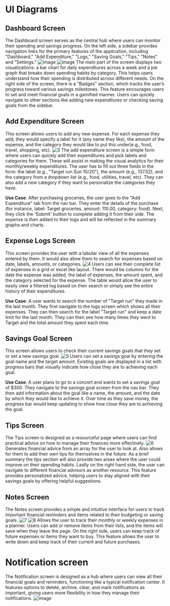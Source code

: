 # UI Diagrams

## Dashboard Screen
The Dashboard screen serves as the central hub where users can monitor their spending and savings progress. On the left side, a sidebar provides navigation links for the primary features of the application, including "Dashboard," "Add Expenditure," "Logs," "Saving Goals," "Tips," "Notes" and "Settings."
![image](https://github.com/user-attachments/assets/d4ad6632-ad9a-4db3-baf9-0a976d1c1fed)
![image](https://github.com/user-attachments/assets/57733341-3a7c-4bef-957a-6498e94bbece)
The main part of the screen displays two visualizations: a bar chart for daily expenditures across a week and a pie graph that breaks down spending habits by category. This helps users understand how their spending is distributed across different needs. On the right side of the screen, there is a "Badges" section, which tracks the user’s progress toward various savings milestones. This feature encourages users to set and meet financial goals in a gamified manner. 
Users can quickly navigate to other sections like adding new expenditures or checking saving goals from the sidebar.

## Add Expenditure Screen
This screen allows users to add any new expense. For each expense they add, they would specify a label for it (any name they like), the amount of the expense, and the category they would like to put this under(e.g., food, travel, shopping, etc).
![3](https://github.com/user-attachments/assets/8f05e7fa-dec9-4ffa-aac4-7ba26709213f)
The add expenditure screen is a simple form where users can quickly add their expenditures and pick labels and categories for them. These will assist in making the visual analytics for their monthly/weekly expenditures. The user has to fill out three fields in the form: the label (e.g., "Target run Sun 10/20"), the amount (e.g., 137.52), and the category from a dropdown list (e.g., food, utilities, travel, etc). They can also add a new category if they want to personalize the categories they have.

**Use Case**: After purchasing groceries, the user goes to the "Add Expenditure" tab from the nav bar. They enter the details of the purchase (for instance, label: Target groceries, amount: 110.00, category: food). Next, they click the 'Submit' button to complete adding it from their side. The expense is then added to their logs and will be reflected in the summary graphs and charts.

## Expense Logs Screen
This screen provides the user with a tabular view of all the expenses entered by them. It would also allow them to search for expenses based on date, labels, amounts, or categories.
![4](https://github.com/user-attachments/assets/9492d2f1-6a8f-4dcc-a2fa-dbf433fd749a)
Users can see their complete list of expenses in a grid or excel like layout. There would be columns for the date the expense was added, the label of expenses, the amount spent, and the category selected for the expense. The table would allow the user to easily view a filtered log based on their search or simply see the entire history of their expenditures.

**Use Case**: A user wants to search the number of "Target run" they made in the last month. They first navigate to the logs screen which shows all their expenses. They can then search for the label "Target run" and keep a date limit for the last month. They can then see how many times they went to Target and the total amount they spent each time.

## Savings Goal Screen
This screen allows users to check their current savings goals that they set or set a new savings goal.
![5](https://github.com/user-attachments/assets/2c580b83-1c0c-4829-addf-bba418134bcd)
Users can set a savings goal by entering the goal name and the target amount. Existing goals are displayed in a list with progress bars that visually indicate how close they are to achieving each goal.

**Use Case**: A user plans to go to a concert and wants to set a savings goal of $300. They navigate to the savings goal screen from the nav bar. They then add information about the goal like a name, the amount, and  the date by which they would like to achieve it. Over time as they save money, the progress bar would keep updating to show how close they are to achieving the goal.

## Tips Screen
The Tips screen is designed as a resourceful page where users can find practical advice on how to manage their finances more effectively. 
![6](https://github.com/user-attachments/assets/8183a263-6ccf-41b3-8801-f3367b5a274d)
Generates financial advice from an array for the user to look at. Also allows for them to add their own tips for themselves in the future. As a brief summary the tips section will also provide two areas where the user could improve on their spending habits. Lastly on the right hand side, the user can navigate to different financial advisors as another resource.
This feature provides personalized advice, helping users to stay aligned with their savings goals by offering helpful suggestions.

## Notes Screen
The Notes screen provides a simple and intuitive interface for users to track important financial reminders and items related to their budgeting or saving goals.
![7](https://github.com/user-attachments/assets/eaec2cfb-c081-41d6-b971-41de61734804)
![8](https://github.com/user-attachments/assets/490407f8-4fac-43ff-8f3c-e43176cbc644)
Allows the user to track their monthly or weekly expenses in a planner. Users can add or remove items from their lists, and the items will save when they leave the page. On the right side, users can keep track of future expenses or items they want to buy. This feature allows the user to write down and keep track of their current and future purchases.

# Notification screen
The Notification screen is designed as a hub where users can view all their financial goals and reminders, functioning like a typical notification center. It features options to delete, archive, clear, and mark notifications as important, giving users more flexibility in how they manage their notifications.
![image](https://github.com/user-attachments/assets/d0e4d77b-c25a-41fd-b9fc-751845ff0142)
